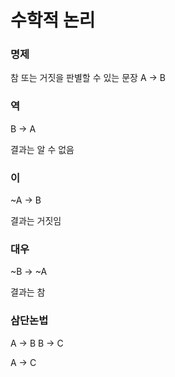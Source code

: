 # 수학적 논리


### 명제
참 또는 거짓을 판별할 수 있는 문장
A -> B

### 역
B -> A 

결과는 알 수 없음

### 이 

~A -> B 

결과는 거짓임

### 대우

~B -> ~A

결과는 참 


### 삼단논법

A -> B
B -> C

A -> C



